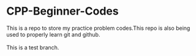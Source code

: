 # CPP-Beginner-Codes
This is a repo to store my practice problem codes.This repo is also being used to properly learn git and github.
<br>
<br>
This is a test branch.
